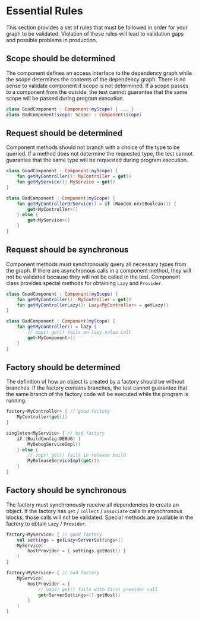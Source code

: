 # Essential Rules

This section provides a set of rules that must be followed in order for your graph to be 
validated. Violation of these rules will lead to validation gaps and possible problems in 
production.

## Scope should be determined
The component defines an access interface to the dependency graph while the scope determines 
the contents of the dependency graph. There is no sense to validate component if scope is not 
determined. If a scope passes to a component from the outside, the test cannot guarantee that 
the same scope will be passed during program execution.

```kotlin
class GoodComponent : Component(myScope) { ... }
class BadComponent(scope: Scope) : Component(scope)
```

## Request should be determined

Component methods should not branch with a choice of the type to be queried. If a method does 
not determine the requested type, the test cannot guarantee that the same type will be 
requested during program execution.

```kotlin
class GoodComponent : Component(myScope) {
    fun getMyController(): MyController = get()    
    fun getMyService(): MyService = get()
}

class BadComponent : Component(myScope) {
    fun getMyControllerOrService() = if (Random.nextBoolean()) {
        get<MyController>()
    } else {
        get<MyService>()
    }
}
```
## Request should be synchronous

Component methods must synchronously query all necessary types from the graph. If there are 
asynchronous calls in a component method, they will not be validated because they will not be 
called in the test. Сomponent class provides special methods for obtaining `Lazy` and 
`Provider`.

```kotlin
class GoodComponent : Component(myScope) {
    fun getMyController(): MyController = get()
    fun getMyControllerLazy(): Lazy<MyController> = getLazy()
}

class BadComponent : Component(myScope) {
    fun getMyController() = lazy {
        // oops! get() fails on lazy.value call
        get<MyComponent>()
    }
}
```

## Factory should be determined

The definition of how an object is created by a factory should be without branches. If the 
factory contains branches, the test cannot guarantee that the same branch of the factory code 
will be executed while the program is running.

```kotlin
factory<MyController> { // good factory
    MyController(get())
}

singleton<MyService> { // bad factory
    if (BuildConfig.DEBUG) {
        MyDebugServiceImpl()
    } else {
        // oops! get() fails in release build
        MyReleaseServiceImpl(get())
    }
}
```

## Factory should be synchronous

The factory must synchronously receive all dependencies to create an object. If the factory 
has `get` / `collect` / `associate` calls in asynchronous blocks, those calls will not be 
validated. Special methods are available in the factory to obtain `Lazy` / `Provider`.

```kotlin
factory<MyService> { // good factory
    val settings = getLazy<ServerSettings>()
    MyService(
        hostProvider = { settings.getHost() }
    )
}

factory<MyService> { // bad factory
    MyService(
        hostProvider = { 
            // oops! get() fails with first provider call
            get<ServerSettings>().getHost()
        }
    )
}
```

